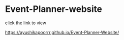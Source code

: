 # Event-Planner-website
click the link to view

https://ayushikapoorrr.github.io/Event-Planner-Website/
